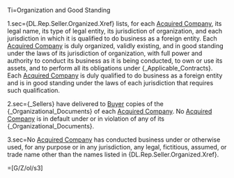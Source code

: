 Ti=Organization and Good Standing

1.sec={DL.Rep.Seller.Organized.Xref} lists, for each <a href="#SPA.Def.Acquired_Companies.Def" class="definedterm">Acquired Company</a>, its legal name, its type of legal entity, its jurisdiction of organization, and each jurisdiction in which it is qualified to do business as a foreign entity.  Each <a href="#SPA.Def.Acquired_Companies.Def" class="definedterm">Acquired Company</a> is duly organized, validly existing, and in good standing under the laws of its jurisdiction of organization, with full power and authority to conduct its business as it is being conducted, to own or use its assets, and to perform all its obligations under {_Applicable_Contracts}.  Each <a href="#SPA.Def.Acquired_Companies.Def" class="definedterm">Acquired Company</a> is duly qualified to do business as a foreign entity and is in good standing under the laws of each jurisdiction that requires such qualification.

2.sec={_Sellers} have delivered to <a href="#SPA.Def.Buyer.Def" class="definedterm">Buyer</a> copies of the {_Organizational_Documents} of each <a href="#SPA.Def.Acquired_Companies.Def" class="definedterm">Acquired Company</a>.  No <a href="#SPA.Def.Acquired_Companies.Def" class="definedterm">Acquired Company</a> is in default under or in violation of any of its {_Organizational_Documents}.

3.sec=No <a href="#SPA.Def.Acquired_Companies.Def" class="definedterm">Acquired Company</a> has conducted business under or otherwise used, for any purpose or in any jurisdiction, any legal, fictitious, assumed, or trade name other than the names listed in {DL.Rep.Seller.Organized.Xref}.

=[G/Z/ol/s3]
